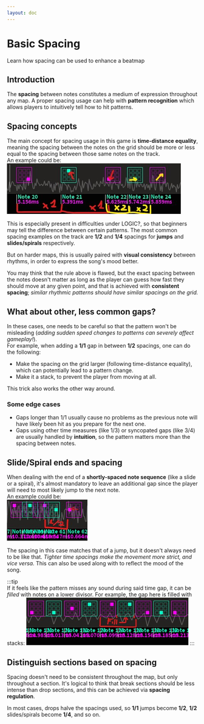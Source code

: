 ```yaml
---
layout: doc
---
```


# Basic Spacing
Learn how spacing can be used to enhance a beatmap

## Introduction
The **spacing** between notes constitutes a medium of expression throughout any map.
A proper spacing usage can help with **pattern recognition** which allows players to intuitively tell how to hit patterns.

## Spacing concepts
The main concept for spacing usage in this game is **time-distance equality**, meaning the spacing between the notes
on the grid should be more or less equal to the spacing between those same notes on the track.  
An example could be:  
![example](../../public/src/map/spacing1.jpg)

This is especially present in difficulties under LOGIC?, so that beginners may tell the difference between certain patterns.
The most common spacing examples on the track are **1/2** and **1/4** spacings for **jumps** and **slides/spirals** respectively.

But on harder maps, this is usually paired with **visual consistency** between rhythms, in order to express the song's mood better.

You may think that the rule above is flawed, but the exact spacing between the notes doesn't matter as long as the player can guess
how fast they should move at any given point, and that is achieved with **consistent spacing**;
_similar rhythmic patterns should have similar spacings on the grid._

## What about other, less common gaps?
In these cases, one needs to be careful so that the pattern won't be misleading
(_adding sudden speed changes to patterns can severely affect gameplay!_).   
For example, when adding a **1/1** gap in between **1/2** spacings, one can do the following:
- Make the spacing on the grid larger (following time-distance equality), which can potentially lead to a pattern change.
- Make it a stack, to prevent the player from moving at all.

This trick also works the other way around.

### Some edge cases
- Gaps longer than 1/1 usually cause no problems as the previous note
  will have likely been hit as you prepare for the next one.
- Gaps using other time measures (like 1/3) or syncopated gaps (like 3/4) are usually handled by **intuition**,
  so the pattern matters more than the spacing between notes.

## Slide/Spiral ends and spacing
When dealing with the end of a **shortly-spaced note sequence** (like a slide or a spiral),
it's almost mandatory to leave an additional gap since the player will need to most likely jump to the next note.  
An example could be:  
![example2](../../public/src/map/spacing2.jpg)

The spacing in this case matches that of a jump, but it doesn't always need to be like that.
_Tighter time spacings make the movement more strict, and vice versa._
This can also be used along with to reflect the mood of the song.

:::tip  
If it feels like the pattern misses any sound during said time gap, it can be _filled_ with notes on a lower divisor.
For example, the gap here is filled with stacks:
![example3](../../public/src/map/spacing3.jpg)
:::

## Distinguish sections based on spacing
Spacing doesn't need to be consistent throughout the map, but only throughout a section.
It's logical to think that break sections should be less intense than drop sections,
and this can be achieved via **spacing regulation**.

In most cases, drops halve the spacings used, so **1/1** jumps become **1/2**, **1/2** slides/spirals become **1/4**,
and so on.


